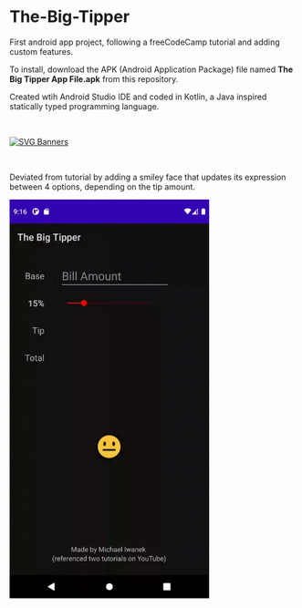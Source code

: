 # The-Big-Tipper
First android app project, following a freeCodeCamp tutorial and adding custom features. <br>


To install, download the APK (Android Application Package) file named <strong>The Big Tipper App File.apk</strong> from this repository.  

Created wtih Android Studio IDE and coded in Kotlin, a Java inspired statically typed programming language.

<br> 

[![SVG Banners](https://svg-banners.vercel.app/api?type=origin&text1=The%20Big%20Tipper&width=800&height=120)](https://github.com/Akshay090/svg-banners) 

<br> 

Deviated from tutorial by adding a smiley face that updates its expression between 4 options, depending on the tip amount.

<img src="https://github.com/Mike11199/GIFs/blob/896a4530b31e4ad13fe9082150370851bba96684/The%20Big%20Tipper.gif" alt="Databay showcase gif" title="Databay showcase gif" width="350"/>

